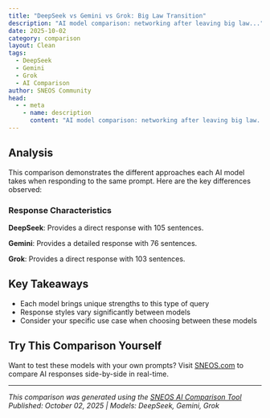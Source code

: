 ```yaml
---
title: "DeepSeek vs Gemini vs Grok: Big Law Transition"
description: "AI model comparison: networking after leaving big law..."
date: 2025-10-02
category: comparison
layout: Clean
tags:
  - DeepSeek
  - Gemini
  - Grok
  - AI Comparison
author: SNEOS Community
head:
  - - meta
    - name: description
      content: "AI model comparison: networking after leaving big law..."
---
```


<ChatComparison
  title="DeepSeek vs Gemini vs Grok: Big Law Transition"
  prompt="networking after leaving big law"
  :responses='{
    "DeepSeek": "Of course. Leaving Big Law is a major career transition, and networking is one of the most critical skills to master for a successful pivot. The good news is, the \u0022Big Law\u0022 brand carries significant weight, and the skills you honed there are highly transferable.\n\nThe key is to shift your mindset from the Big Law model (reactive, based on firm reputation) to a more proactive, relationship-building model.\n\nHere is a comprehensive guide to networking after leaving Big Law.\n\n### Part 1: The Mindset Shift\n\nFirst, let\u0027s reframe what networking means post-Big Law.\n\n*   **From \u0022Firm\u0027s Reputation\u0022 to \u0022Your Personal Brand\u0022:** People are no longer connecting with \u0022An Associate from Cravath.\u0022 They are connecting with **you**\u2014your expertise, your interests, and your career narrative.\n*   **From \u0022Billable Hour\u0022 to \u0022Long-Term Investment\u0022:** Networking is not a transaction with immediate ROI. It\u0027s an investment in your future community and opportunity set. A one-hour coffee chat is as valuable as a billable hour, just in a different currency.\n*   **From \u0022Generalist\u0022 to \u0022Specialist/Storyteller\u0022:** In Big Law, you might have been a \u0022corporate associate.\u0022 Now, you need a more compelling story. Are you the \u0022M\u0026A lawyer who now helps startups navigate their first major financing\u0022? Or the \u0022litigator who is passionate about legal tech and legal ops\u0022?\n*   **From \u0022Networking\u0022 to \u0022Building Authentic Relationships\u0022:** Ditch the sleazy, \u0022what can you do for me\u0022 vibe. Your new goal is to be genuinely curious, learn from others, and find ways to offer value.\n\n---\n\n### Part 2: Defining Your Goals and Narrative\n\nBefore you send a single email, get clear on two things:\n\n1.  **Your Target:** What kind of role, industry, or company are you aiming for? (e.g., in-house at a tech startup, compliance at a financial institution, a non-profit, a government role, a completely different career).\n2.  **Your \u0022Why\u0022:** Why did you leave Big Law? This is your story. It must be positive and forward-looking.\n    *   **Bad:** \u0022I was burned out and hated the hours.\u0022\n    *   **Good:** \u0022I loved the complex problem-solving at the firm, but I\u0027m now seeking a role where I can be more integrated with business strategy and see the direct impact of my work.\u0022 or \u0022I\u0027m passionate about the mission-driven work in the public sector and want to apply my litigation skills to a cause I believe in.\u0022\n\n---\n\n### Part 3: Your Networking Toolkit \u0026 Strategy\n\n#### 1. Leverage Your Existing Network (The Low-Hanging Fruit)\n\nThis is your most powerful starting point. Your network is much larger than you think.\n\n*   **Big Law Colleagues (Current and Former):** They have gone in-house, to other firms, or left law entirely. They are your best sources for referrals and insights.\n*   **Law School Alumni:** Use your alumni directory aggressively. Search for people in your target companies or roles. The shared alma mater is a powerful icebreaker.\n*   **Clients from Big Law:** This is a goldmine. If you had a good relationship with a client, they are often the most receptive. They already know your work quality.\n    *   **Caution:** Be mindful of your firm\u0027s ethical walls and confidentiality obligations. Do not solicit business that belongs to the firm. Frame it as a career conversation: \u0022I\u0027ve so enjoyed working with you on X matter, and as I look to make a transition in my career, I\u0027d value your perspective on the in-house landscape.\u0022\n*   **Personal \u0026 Social Networks:** Friends, family, neighbors. You never know who has a connection.\n\n#### 2. Strategic Outreach: The \u0022Informational Interview\u0022\n\nThis is the core tactic. You are not asking for a job; you are asking for advice and perspective.\n\n*   **The Email Ask (The Template):**\n    \n    \u003E **Subject: [Your Mutual Connection] / Big Law to [Their Industry] Transition**\n    \u003E\n    \u003E Dear [Name],\n    \u003E\n    \u003E My name is [Your Name], and I\u0027m a former [Your Role] at [Big Law Firm]. [Mutual Connection\u0027s Name] suggested I reach out, noting your incredible experience in [Their Field/Company].\n    \u003E\n    \u003E I am currently exploring a transition to a role in [Your Target Field, e.g., in-house legal counsel] and am particularly interested in the [Their Industry] space. Your career path from Big Law to [Their Current Role] is exactly the kind of journey I\u0027m hoping to learn more about.\n    \u003E\n    \u003E Would you be open to a brief 20-minute phone call or coffee chat in the coming weeks? I would be grateful for any insights you\u0027d be willing to share about your experience and the landscape.\n    \u003E\n    \u003E Thank you for your time and consideration.\n    \u003E\n    \u003E Best regards,\n    \u003E [Your Name]\n    \u003E [Link to your LinkedIn Profile]\n\n*   **During the Conversation:**\n    *   **Do 80% of the listening.** Prepare smart questions.\n    *   **Sample Questions:** \u0022What does a typical day look like for you?\u0022 \u0022What are the biggest challenges in your industry right now?\u0022 \u0022What skills from Big Law were most transferable?\u0022 \u0022What was the biggest adjustment for you?\u0022\n    *   **Always end with:** \u0022This has been incredibly helpful. Is there anyone else you think I should speak with?\u0022 (This is how you build a chain of referrals).\n    *   **Send a thank-you note** within 24 hours.\n\n#### 3. Building a New Network from Scratch\n\n*   **LinkedIn is Your Best Friend:**\n    *   Optimize your profile: Your headline should not just be \u0022Attorney.\u0022 Make it \u0022Former Big Law M\u0026A Attorney | Exploring In-House Counsel Roles in Tech.\u0022\n    *   Follow companies and influencers in your target industry.\n    *   Join and participate in relevant LinkedIn groups (e.g., \u0022In-House Counsel Network,\u0022 \u0022Legal Tech,\u0022 \u0022ACCA [Association of Corporate Counsel]\u0022).\n*   **Attend Industry-Specific Events:** Stop going to generic legal events. If you want to go in-house in tech, go to tech startup meetups. If you\u0027re interested in compliance, find FINRA or SEC conferences. The goal is to meet business people, not just lawyers.\n*   **Professional Associations:** Join organizations like the **Association of Corporate Counsel (ACC)**, which has local chapters and events specifically for in-house lawyers. Other bar associations often have \u0022solo/small firm\u0022 or \u0022corporate counsel\u0022 sections.\n\n---\n\n### Part 4: Navigating Specific Transitions\n\n*   **Going In-House:**\n    *   **Your Pitch:** \u0022I want to move from being a legal advisor to a business partner.\u0022 Highlight your deal/client management experience and ability to work under pressure.\n    *   **Who to Talk To:** General Counsels, Deputy GCs, and other in-house counsel at companies of various sizes. Recruiters who specialize in in-house placements (BCG, BarkerGilmore, etc.).\n*   **Moving to a Smaller Firm or Boutique:**\n    *   **Your Pitch:** \u0022I\u0027m looking for a more specialized practice and a closer connection to clients.\u0022 Emphasize your desire for entrepreneurship and autonomy.\n    *   **Who to Talk To:** Partners at boutiques, especially those who themselves left Big Law. Legal recruiters who place at the partner level.\n*   **Leaving Law Altogether (Compliance, Legal Tech, Business Roles):**\n    *   **Your Pitch:** Focus on transferable skills: project management, risk assessment, analytical reasoning, and working with complex regulations.\n    *   **Who to Talk To:** Chief Compliance Officers, product managers at legal tech companies, consultants, and operations managers. You need to learn their language.\n\n### Final Do\u0027s and Don\u0027ts\n\n*   **DO** be prepared and respectful of people\u0027s time.\n*   **DO** offer to help them in return. Can you connect them to someone in your network?\n*   **DO** be patient and persistent. This is a marathon.\n*   **DON\u0027T** ask for a job in an informational interview. It violates the social contract and burns a bridge.\n*   **DON\u0027T** badmouth Big Law. It\u0027s unprofessional and reflects poorly on you.\n*   **DON\u0027T** get discouraged by \u0022no\u0027s\u0022 or non-responses. It\u0027s a numbers game.\n\nLeaving Big Law opens up a world of possibilities. By shifting your mindset and executing a thoughtful, proactive networking strategy, you can build a powerful new professional community that will support you in the next chapter of your career. Good luck",
    "Gemini": "Leaving Big Law can be a big change, and networking is crucial for finding your next opportunity. Here\u0027s a breakdown of how to network effectively after Big Law, tailored to your situation:\n\n**I. Understanding Your Goals and Target Audience:**\n\n*   **What do you want to do next?** This is the most important question. Are you looking for:\n    *   **Another law firm (smaller, mid-sized, boutique)?**\n    *   **In-house counsel positions?**\n    *   **Government or non-profit work?**\n    *   **A completely different career altogether?**\n    *   **Something entrepreneurial?**\n*   **Who can help you get there?** Think about:\n    *   **Former Big Law colleagues:** Partners, associates, paralegals, staff.\n    *   **Law school classmates and professors:** Maintain those connections!\n    *   **Industry contacts:** If you specialized in a particular area of law, connect with people in that industry (e.g., healthcare professionals, tech executives, real estate developers).\n    *   **Local Bar Associations and professional organizations:**  These offer excellent networking opportunities.\n    *   **Headhunters/Legal Recruiters:**  Especially helpful for finding law firm or in-house positions.  Be clear about your goals and what you\u0027re looking for.\n    *   **LinkedIn connections (and second-degree connections):** Use LinkedIn strategically to find and connect with people in your desired field.\n\n**II. Networking Strategies:**\n\n*   **Leverage Your Big Law Network:**\n    *   **Reach out to former colleagues:**  Let them know you\u0027ve left the firm and are exploring new opportunities.  Ask for advice, insights, or introductions.  Frame it as informational (you\u0027re looking to learn about their experience) rather than directly asking for a job.\n    *   **Don\u0027t burn bridges:**  Even if you left on less-than-ideal terms, try to maintain professional relationships. You never know when someone from your old firm might be in a position to help you.\n*   **Informational Interviews:**\n    *   **Reach out to people in your target fields:**  Request a brief informational interview (15-30 minutes).\n    *   **Prepare thoughtful questions:**  Ask about their career path, their current role, the challenges and rewards of their work, and advice for someone transitioning into the field.\n    *   **Be respectful of their time:**  Stick to the agreed-upon time limit and thank them for their time.\n    *   **Follow up with a thank-you note:**  Reinforce the connection and reiterate your interest.\n*   **Attend Industry Events and Conferences:**\n    *   **Focus on events relevant to your target area:**  Check your local bar association, industry-specific organizations, and online event calendars.\n    *   **Prepare an \u0022elevator pitch\u0022:**  A concise and compelling summary of your background and career goals.\n    *   **Be proactive and approachable:**  Introduce yourself to people and engage in conversations.\n    *   **Collect business cards and follow up afterward:**  Connect on LinkedIn and send a brief message referencing your conversation.\n*   **Use LinkedIn Strategically:**\n    *   **Update your profile:**  Highlight your skills and experience, and tailor it to your desired field.\n    *   **Join relevant groups:**  Participate in discussions and connect with other members.\n    *   **Search for people in your target roles and companies:**  Send personalized connection requests with a brief message explaining why you\u0027re reaching out.\n    *   **Engage with content:**  Like, comment on, and share articles and posts from people in your network.\n*   **Tap into Alumni Networks:**\n    *   **Law school alumni association:**  Most law schools have active alumni networks that can be a great resource.\n    *   **Undergraduate alumni association:**  Don\u0027t forget your undergraduate school!\n    *   **Utilize alumni directories and events:**  Attend alumni gatherings and connect with fellow graduates who are working in your target fields.\n*   **Volunteer Your Time:**\n    *   **Pro bono work:**  Continue using your legal skills while networking within the legal community.\n    *   **Volunteer for a non-profit:**  Gain experience in a new field and connect with people who share your values.\n*   **Network Authentically:**\n    *   **Be genuine and interested in others:**  Networking is about building relationships, not just collecting contacts.\n    *   **Focus on helping others:**  Offer your expertise and assistance whenever possible.\n    *   **Be patient and persistent:**  Networking takes time and effort. Don\u0027t get discouraged if you don\u0027t see results immediately.\n\n**III. Specific Considerations for Leaving Big Law:**\n\n*   **Address the \u0022Why\u0022 you left:**  Prepare a concise and positive explanation for why you left Big Law.  Avoid negativity or complaining about your previous firm.  Focus on what you\u0027re looking for in your next role and how your Big Law experience has prepared you for it.  For example, \u0022I enjoyed the challenging work at [Firm Name], but I\u0027m now seeking a role with more client interaction and a better work-life balance.\u0022\n*   **Highlight Transferable Skills:**  Even if you\u0027re transitioning to a different field, emphasize the skills you developed in Big Law that are relevant to your target role:\n    *   **Analytical skills:**  Critical thinking, problem-solving, research.\n    *   **Communication skills:**  Writing, public speaking, negotiation.\n    *   **Project management skills:**  Organization, time management, attention to detail.\n    *   **Client management skills:**  Building relationships, providing excellent service.\n*   **Be Open to Different Roles and Opportunities:**  You may need to be flexible and consider roles that are slightly different from what you initially envisioned. Don\u0027t be afraid to take a step sideways or down to gain experience in a new area.\n*   **Embrace the Lifestyle Change:**  Leaving Big Law often involves a significant lifestyle change. Be prepared to adjust your expectations and embrace the new challenges and opportunities that come with it.\n\n**IV.  Things to Avoid:**\n\n*   **Bashing your former employer:** This is unprofessional and will reflect poorly on you.\n*   **Being too demanding or entitled:** Remember you\u0027re starting a new chapter.\n*   **Neglecting your network after you land a job:**  Continue to nurture your relationships and pay it forward.\n*   **Being afraid to ask for help:**  People are generally willing to help others, especially those who are transitioning in their careers.\n\n**V. Example Scenarios and Scripts:**\n\n*   **Reaching out to a former colleague:**\n\n    *   **Subject:** Catching Up\n    *   **Body:**  Hi [Name], I hope you\u0027re doing well.  I recently left [Big Law Firm] and am exploring opportunities in [Target Area].  I\u0027d love to hear about your experience at [Current Company/Firm].  Would you be open to a quick chat sometime in the next few weeks?  Thanks, [Your Name]\n\n*   **Requesting an informational interview:**\n\n    *   **Subject:** Informational Interview Request\n    *   **Body:**  Dear [Name], I\u0027m a lawyer with a background in [Your Specialty] and I\u0027m currently exploring opportunities in the [Target Industry] sector. I came across your profile on LinkedIn and was impressed by your work at [Company]. I\u0027m very interested in learning more about your role and the challenges and rewards of working in-house at a company like [Company]. Would you be willing to spend 15-20 minutes on a call to share your insights? Thank you for your time and consideration. Best regards, [Your Name]\n\n**The key takeaway is to be proactive, strategic, and authentic in your networking efforts. By leveraging your existing network, building new connections, and staying focused on your goals, you can successfully navigate your career transition and find a fulfilling new opportunity after Big Law.**\n",
    "Grok": "Networking after leaving Big Law can be a critical step in transitioning to a new career path, whether you\u0027re moving to a smaller firm, in-house role, government position, non-legal career, or starting your own practice. Big Law provides a strong foundation of skills, credibility, and connections, but building and leveraging a network outside of that environment requires a strategic approach. Here\u0027s a guide to networking effectively after leaving Big Law:\n\n---\n\n### 1. Reflect on Your Goals and Define Your Narrative\nBefore you start networking, take time to clarify your objectives and craft a clear story about why you left Big Law and what you\u0027re looking for next. This will help you present yourself confidently and authentically.\n\n- **Identify Your Goals:** Are you seeking a specific role (e.g., in-house counsel), exploring a non-legal career (e.g., business development or consulting), or starting your own venture? Your networking approach will differ based on your goals.\n- **Craft Your Story:** Be prepared to explain why you left Big Law without sounding negative. Focus on what you gained from the experience (e.g., rigorous training, high-profile clients, problem-solving skills) and why your next step aligns with your values or long-term vision.\n\n  Example: \u201CI spent X years at [Big Law Firm] working on complex transactions, which gave me a strong foundation in corporate law. I\u2019m now looking to transition to an in-house role where I can have a more direct impact on business strategy and build deeper relationships with a single organization.\u201D\n\n---\n\n### 2. Leverage Your Existing Big Law Network\nYour time in Big Law likely provided you with a robust network of colleagues, clients, and mentors. These connections can be invaluable as you transition.\n\n- **Reach Out to Former Colleagues:** Connect with peers who have also left Big Law or are still there. They may have insights, job leads, or introductions to others in your target field. Use LinkedIn to stay updated on where they are now.\n- **Maintain Client Relationships (Ethically):** If you worked directly with clients, consider reaching out to them if appropriate and within ethical boundaries (e.g., avoiding conflicts of interest or violating non-solicitation agreements). Clients who valued your work might be open to hiring you in a new capacity or referring you.\n- **Engage with Alumni Networks:** Many Big Law firms have formal or informal alumni networks. Join these groups to reconnect with former colleagues and attend events where you can expand your network.\n- **Seek Mentorship:** If you had a mentor or senior attorney who supported you during your time in Big Law, reach out for advice on your transition. They may have valuable perspectives or connections.\n\n---\n\n### 3. Build New Connections in Your Target Industry or Role\nLeaving Big Law often means stepping into a new professional world. Building relationships in your target field is essential.\n\n- **Join Industry-Specific Groups:** Depending on your goals, join relevant professional organizations or attend industry conferences. For example:\n  - If transitioning to in-house, join the Association of Corporate Counsel (ACC).\n  - If exploring tech or startups, attend events hosted by local startup incubators or tech meetups.\n  - If pivoting to a non-legal career, join groups related to that field (e.g., Product Management Association or local business chambers).\n- **Attend Networking Events:** Look for mixers, panel discussions, or workshops in your area or virtually. These events are great for meeting people outside the legal bubble.\n- **Use LinkedIn Strategically:** \n  - Update your profile to reflect your Big Law experience and current aspirations.\n  - Follow companies, industries, and thought leaders in your target field.\n  - Reach out to second-degree connections with personalized messages, mentioning shared contacts or interests.\n  - Post content or engage with others\u2019 posts to increase your visibility.\n- **Informational Interviews:** Request informational interviews with professionals in roles or industries you\u2019re interested in. These are low-pressure ways to learn about a field and build relationships. Be respectful of their time, come prepared with specific questions, and follow up with a thank-you note.\n\n---\n\n### 4. Highlight Transferable Skills from Big Law\nYour Big Law experience gives you a unique set of skills that can be attractive in many fields. When networking, emphasize these strengths to show your value.\n\n- **Analytical and Problem-Solving Skills:** Big Law attorneys are trained to handle complex issues, which is valuable in business, consulting, and other roles.\n- **Project Management:** Managing large deals or cases demonstrates your ability to handle high-stakes projects with tight deadlines.\n- **Client Relationship Skills:** If you worked with clients, highlight your ability to build trust and communicate effectively.\n- **Work Ethic and Resilience:** Big Law often demands long hours and high performance under pressure, which can translate to other demanding roles.\n\nTailor how you present these skills based on the person or industry you\u2019re networking with.\n\n---\n\n### 5. Be Open to Non-Traditional Networking\nNetworking doesn\u2019t always mean formal events or LinkedIn outreach. Some of the best connections come from unexpected places.\n\n- **Reconnect with Personal Contacts:** Friends, family, and acquaintances outside of law may have leads or insights into opportunities. Let them know you\u2019re exploring new paths.\n- **Volunteer or Join Community Groups:** Participating in local charities, boards, or hobby-based groups can help you meet people outside the legal world who may have valuable perspectives or connections.\n- **Engage in Online Communities:** Participate in forums, Slack groups, or subreddits related to your target industry. For example, if you\u2019re interested in tech, join communities like Hacker News or relevant Discord servers.\n\n---\n\n### 6. Follow Up and Maintain Relationships\nNetworking isn\u2019t just about making initial contact\u2014it\u2019s about building lasting relationships.\n\n- **Send Thank-You Notes:** After meeting someone or having an informational interview, send a personalized thank-you email or message. Mention something specific from your conversation to show you were engaged.\n- **Stay in Touch:** Periodically check in with your contacts via email or LinkedIn. Share updates on your progress or congratulate them on their achievements (e.g., a promotion or publication).\n- **Offer Value:** Networking is a two-way street. If you come across an article, event, or opportunity that might interest a contact, share it with them. This shows you\u2019re invested in the relationship.\n\n---\n\n### 7. Be Patient and Persistent\nNetworking after leaving Big Law can take time, especially if you\u2019re pivoting to a new field. Don\u2019t get discouraged if immediate opportunities don\u2019t materialize. Focus on building authentic connections rather than forcing outcomes.\n\n- **Set Realistic Goals:** Aim to make a certain number of new connections or attend a set number of events each month.\n- **Celebrate Small Wins:** Even a single meaningful conversation or a promising lead is progress.\n- **Adapt Your Approach:** If one strategy isn\u2019t working (e.g., cold outreach on LinkedIn), try another (e.g., focusing on in-person events).\n\n---\n\n### 8. Consider Working with a Career Coach or Recruiter\nIf you\u2019re struggling to build a network or identify opportunities, professional help can provide guidance.\n\n- **Career Coaches:** A coach with experience in legal transitions can help you refine your narrative, identify target roles, and develop a networking strategy.\n- **Recruiters:** Legal recruiters or headhunters can connect you with in-house or boutique firm opportunities. For non-legal roles, look for recruiters specializing in your desired industry.\n\n---\n\n### 9. Showcase Your Big Law Credibility\nYour Big Law background is a badge of honor in many circles, signaling intelligence, diligence, and high-caliber training. Use it to your advantage when networking, but avoid coming across as arrogant or out of touch with your new audience.\n\n- Mention your Big Law experience briefly in conversations to establish credibility.\n- Be humble and show genuine interest in learning about others\u2019 experiences, especially if they\u2019re outside the legal field.\n\n---\n\n### Final Thoughts\nLeaving Big Law is a bold move, and networking is a powerful tool to help you navigate your next chapter. Focus on building authentic, meaningful relationships rather than purely transactional ones. By leveraging your existing network, proactively seeking new connections, and presenting your Big Law experience as a strength, you can position yourself for success in whatever path you choose.\n\nIf you have a specific direction in mind (e.g., in-house counsel, entrepreneurship, or a non-legal career), let me know, and I can tailor further advice!"
  }'
  published-date="01:21"
/>

## Analysis

This comparison demonstrates the different approaches each AI model takes when responding to the same prompt. Here are the key differences observed:

### Response Characteristics

**DeepSeek**: Provides a direct response with 105 sentences. 

**Gemini**: Provides a detailed response with 76 sentences. 

**Grok**: Provides a direct response with 103 sentences. 

## Key Takeaways

- Each model brings unique strengths to this type of query
- Response styles vary significantly between models
- Consider your specific use case when choosing between these models

## Try This Comparison Yourself

Want to test these models with your own prompts? Visit [SNEOS.com](https://sneos.com) to compare AI responses side-by-side in real-time.

---

*This comparison was generated using the [SNEOS AI Comparison Tool](https://sneos.com)*
*Published: October 02, 2025 | Models: DeepSeek, Gemini, Grok*
